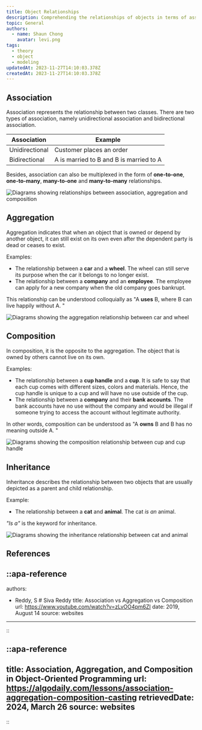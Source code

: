 ```yaml
---
title: Object Relationships
description: Comprehending the relationships of objects in terms of association, inheritance, aggregation and composition
topic: General
authors:
  - name: Shaun Chong
    avatar: levi.png
tags:
  - theory
  - object
  - modeling
updatedAt: 2023-11-27T14:10:03.378Z
createdAt: 2023-11-27T14:10:03.378Z
---
```


## Association

Association represents the relationship between two classes. There are two types of association, namely unidirectional association and bidirectional association.

| Association    | Example                                 |
| -------------- | --------------------------------------- |
| Unidirectional | Customer places an order                |
| Bidirectional  | A is married to B and B is married to A |

Besides, association can also be multiplexed in the form of **one-to-one**, **one-to-many**, **many-to-one** and **many-to-many** relationships.

![Diagrams showing relationships between association, aggregation and composition](/images/object-relationships/association.png)


## Aggregation

Aggregation indicates that when an object that is owned or depend by another object, it can still exist on its own even after the dependent party is dead or ceases to exist.

Examples:

- The relationship between a **car** and a **wheel**. The wheel can still serve its purpose when the car it belongs to no longer exist.
- The relationship between a **company** and an **employee**. The employee can apply for a new company when the old company goes bankrupt.

This relationship can be understood colloquially as "A **uses** B, where B can live happily without A. "

![Diagrams showing the aggregation relationship between car and wheel](/images/object-relationships/aggregation.png)

## Composition

In composition, it is the opposite to the aggregation. The object that is owned by others cannot live on its own.

Examples:

- The relationship between a **cup handle** and a **cup**. It is safe to say that each cup comes with different sizes, colors and materials. Hence, the cup handle is unique to a cup and will have no use outside of the cup.
- The relationship between a **company** and their **bank accounts**. The bank accounts have no use without the company and would be illegal if someone trying to access the account without legitimate authority.

In other words, composition can be understood as "A **owns** B and B has no meaning outside A. "

![Diagrams showing the composition relationship between cup and cup handle](/images/object-relationships/composition.png)

## Inheritance

Inheritance describes the relationship between two objects that are usually depicted as a parent and child relationship.

Example:

- The relationship between a **cat** and **animal**. The cat _is an_ animal.

_"Is a"_ is the keyword for inheritance.

![Diagrams showing the inheritance relationship between cat and animal](/images/object-relationships/inheritance.png)

## References

::apa-reference
---
authors:
 - Reddy, S # Siva Reddy
title: Association vs Aggregation vs Composition
url: https://www.youtube.com/watch?v=zLvOO4pm6ZI
date: 2019, August 14
source: websites
---
::

::apa-reference
---
title: Association, Aggregation, and Composition in Object-Oriented Programming
url: https://algodaily.com/lessons/association-aggregation-composition-casting
retrievedDate: 2024, March 26
source: websites
---
::
